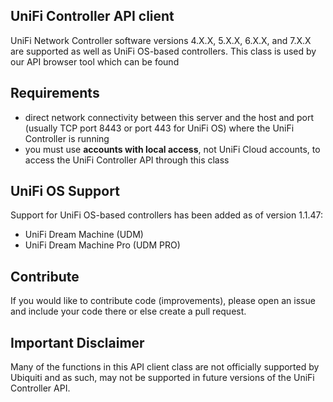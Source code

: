 ## UniFi Controller API client

UniFi Network Controller software versions 4.X.X, 5.X.X, 6.X.X, and 7.X.X 
are supported as well as UniFi OS-based controllers. This class is used by our API browser tool which can be found

## Requirements
- direct network connectivity between this server and the host and port (usually TCP port 8443 or port 443 for
  UniFi OS) where the UniFi Controller is running
- you must use **accounts with local access**, not UniFi Cloud accounts, to access the UniFi Controller API
  through this class

## UniFi OS Support
Support for UniFi OS-based controllers has been added as of version 1.1.47:
- UniFi Dream Machine (UDM)
- UniFi Dream Machine Pro (UDM PRO)

## Contribute

If you would like to contribute code (improvements), please open an issue and include
your code there or else create a pull request.

## Important Disclaimer

Many of the functions in this API client class are not officially supported by Ubiquiti
and as such, may not be supported in future versions of the UniFi Controller API.
